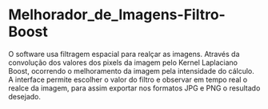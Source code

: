 # Melhorador_de_Imagens-Filtro-Boost
O software usa filtragem espacial para realçar as imagens. Através da convolução dos valores dos pixels da imagem pelo Kernel Laplaciano Boost, ocorrendo o melhoramento da imagem pela intensidade do cálculo. A interface permite escolher o valor do filtro e observar em tempo real o realce da imagem, para assim exportar nos formatos JPG e PNG o resultado desejado.
